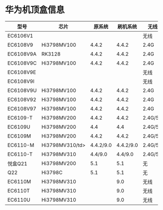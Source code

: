 <!DOCTYPE html>
<html lang="en">
<body>
    <h1>华为机顶盒信息</h1>
    <table>
        <thead>
            <tr>
                <th>型号</th>
                <th>芯片</th>
                <th>原系统</th>
                <th>刷机系统</th>
                <th>无线</th>
                <th>配置</th>
                <th>备注</th>
            </tr>
        </thead>
        <tbody>
            <tr>
                <td>EC6106V1</td>
                <td></td>
                <td></td>
                <td></td>
                <td>无线</td>
                <td>配置</td>
                <td>备注</td>
            </tr>
            <tr>
                <td>EC6108V9</td>
                <td>Hi3798MV100</td>
                <td>4.4.2</td>
                <td>4.4.2</td>
                <td>2.4G</td>
                <td>1+8</td>
                <td>备注</td>
            </tr>
            <tr>
                <td>EC6108V9A</td>
                <td>RK3128</td>
                <td>4.4.2</td>
                <td>4.4.2</td>
                <td>2.4G</td>
                <td>配置</td>
                <td>备注</td>
            </tr>
            <tr>
                <td>EC6108V9C</td>
                <td>Hi3798MV100</td>
                <td>4.4.2</td>
                <td>4.4.2</td>
                <td>2.4G</td>
                <td>1+8</td>
                <td>备注</td>
            </tr>
            <tr>
                <td>EC6108V9E</td>
                <td></td>
                <td></td>
                <td></td>
                <td>无线</td>
                <td>配置</td>
                <td>备注</td>
            </tr>
            <tr>
                <td>EC6108V9I</td>
                <td></td>
                <td></td>
                <td></td>
                <td>无线</td>
                <td>配置</td>
                <td>备注</td>
            </tr>
            <tr>
                <td>EC6108V9U</td>
                <td>Hi3798MV100</td>
                <td>4.4.2</td>
                <td>4.4.2</td>
                <td>2.4G</td>
                <td>1+8</td>
                <td>备注</td>
            </tr>
            <tr>
                <td>EC6108V92</td>
                <td>Hi3798MV100</td>
                <td>4.4.2</td>
                <td>4.4.2</td>
                <td>2.4G</td>
                <td>1+8</td>
                <td>备注</td>
            </tr>
            <tr>
                <td>EC6108V97</td>
                <td>Hi3798MV100</td>
                <td>4.4.2</td>
                <td>4.4.2</td>
                <td>2.4G</td>
                <td>1+8</td>
                <td>备注</td>
            </tr>
            <tr>
                <td>EC6109-T</td>
                <td>Hi3798MV200</td>
                <td>4.4.2</td>
                <td>4.4.2</td>
                <td>2.4G/5G</td>
                <td>1+8</td>
                <td>备注</td>
            </tr>
            <tr>
                <td>EC6109U</td>
                <td>Hi3798MV200</td>
                <td>4.4</td>
                <td>4.4</td>
                <td>2.4G/5G</td>
                <td>2+8G</td>
                <td>备注</td>
            </tr>
            <tr>
                <td>EC6109M</td>
                <td>Hi3798MV200</td>
                <td>4.4.2</td>
                <td>4.4.2</td>
                <td>2.4G/5G</td>
                <td>1+8</td>
                <td>备注</td>
            </tr>
            <tr>
                <td>EC6110-M</td>
                <td>Hi3798MV310/td>
                <td>4.4.2/9.0</td>
                <td>4.4.2/9.0</td>
                <td>2.4G/5G</td>
                <td>1+8G</td>
                <td>备注</td>
            </tr>
            <tr>
                <td>EC6110-T</td>
                <td>Hi3798MV310</td>
                <td>4.4/9.0</td>
                <td>4.4/9.0</td>
                <td>2.4G/5G</td>
                <td>1+8G</td>
                <td>备注</td>
            </tr>
            <tr>
                <td>悦盒Q21</td>
                <td>Hi3798MV200</td>
                <td>5.1</td>
                <td>5.1</td>
                <td>无</td>
                <td>1+4G</td>
                <td>2.4G/5G</td>
            </tr>
            <tr>
                <td>Q22</td>
                <td>Hi3798C</td>
                <td>5.1</td>
                <td>5.1</td>
                <td>无</td>
                <td>2+8G</td>
                <td>备注</td>
            </tr>
            <tr>
                <td>EC6110M</td>
                <td>Hi3798MV310</td>
                <td></td>
                <td>9.0</td>
                <td>无线</td>
                <td>1+8G</td>
                <td>备注</td>
            </tr>
            <tr>
                <td>EC6110T</td>
                <td>Hi3798MV310</td>
                <td></td>
                <td>9.0</td>
                <td>无线</td>
                <td>1+8G</td>
                <td>备注</td>
            </tr>
            <tr>
                <td>EC6110U</td>
                <td>Hi3798MV310</td>
                <td></td>
                <td>9.0</td>
                <td>无线</td>
                <td>1+8G</td>
                <td>备注</td>
            </tr>
        </tbody>
    </table>
</body>
</html>
